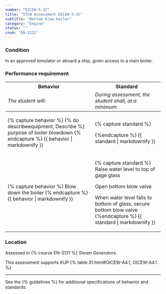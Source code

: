 ```yaml
---
number: "OICEW-5-2C"
title: "STCW Assessment OICEW-5-2C"
subtitle: "Bottom blow boiler"
category: "Engine"
status: ""
cnum: "EN-3131"
---
```

### Condition

In an approved simulator or aboard a ship, given access to a main boiler.

### Performance requirement 

<table width='100%' class='Guidelines'>
 <thead>
 <tr>
     <th class='thirty'>Behavior</th>
     <th class='seventy'>Standard</th>
 </tr>
 <tr>
     <td><em>The student will:</em></td>
     <td><em>During assessment, the student shall, at a minimum:</em></td>
 </tr>
 </thead>
 <tbody>
 

<tr><td>

{% capture behavior %}
{% do describeequipment, Describe %} purpose of boiler blowdown
{% endcapture %}
{{ behavior | markdownify }}

</td><td>

{% capture standard %}

{%endcapture %}
{{ standard | markdownify }}

</td></tr>



<tr><td>

{% capture behavior %}
Blow down the boiler
{% endcapture %}
{{ behavior | markdownify }}

</td><td>

{% capture standard %}
Raise water level to top of gage glass

Open bottom blow valve

When water level falls to bottom of glass, secure bottom blow valve
{%endcapture %}
{{ standard | markdownify }}

</td></tr>



 </tbody>
 </table>

### Location

Assessed in  {% course  EN-3131 %}  *Steam Generators*.

This assessment supports KUP {% table 31.html#OICEW-A4.1, OICEW-A4.1 %}

***



See the {% guidelines %} for additional specifications of behavior and standards.